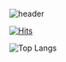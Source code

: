 ![header](https://capsule-render.vercel.app/api?type=transparent&height=200&text=zziglet%20Test&fontAlign=70)

[![Hits](https://hits.seeyoufarm.com/api/count/incr/badge.svg?url=https%3A%2F%2Fgithub.com%2Fzziglet&count_bg=%2383A866&title_bg=%23868181&icon=&icon_color=%23E7E7E7&title=hits&edge_flat=false)](https://hits.seeyoufarm.com)

![Top Langs](https://github-readme-stats.vercel.app/api/top-langs/?username=anuraghazra&hide_progress=true)

